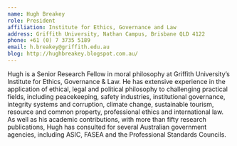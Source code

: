 ```yaml
---
name: Hugh Breakey
role: President
affiliation: Institute for Ethics, Governance and Law
address: Griffith University, Nathan Campus, Brisbane QLD 4122  
phone: +61 (0) 7 3735 5189  
email: h.breakey@griffith.edu.au
blog: http://hughbreakey.blogspot.com.au/
---
```


Hugh is a Senior Research Fellow in moral philosophy at Griffith University’s Institute for Ethics, Governance & Law. He has extensive experience in the application of ethical, legal and political philosophy to challenging practical fields, including peacekeeping, safety industries, institutional governance, integrity systems and corruption, climate change, sustainable tourism, resource and common property, professional ethics and international law. As well as his academic contributions, with more than fifty research publications, Hugh has consulted for several Australian government agencies, including ASIC, FASEA and the Professional Standards Councils.

